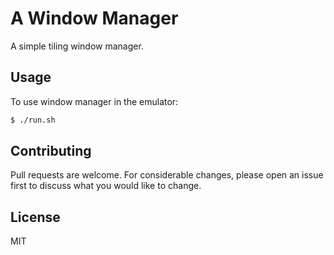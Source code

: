 # A Window Manager
A simple tiling window manager.
## Usage
To use window manager in the emulator:
```bash
$ ./run.sh
```
## Contributing
Pull requests are welcome. For considerable changes, please open an issue first to discuss what you would like to change.

## License
MIT

